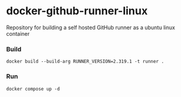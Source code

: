 # docker-github-runner-linux

Repository for building a self hosted GitHub runner as a ubuntu linux container

### Build

```
docker build --build-arg RUNNER_VERSION=2.319.1 -t runner .
```

### Run

```
docker compose up -d
```
